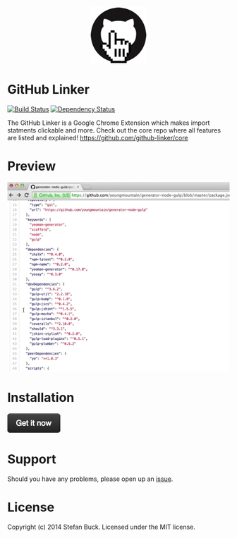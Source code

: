 <p align="center">
<a href="#"><img src="app/images/icon-128.png"/></a>
</p>

# GitHub Linker

[![Build Status][travis-image]][travis-url] [![Dependency Status][daviddm-url]][daviddm-image]

The GitHub Linker is a Google Chrome Extension which makes import statments clickable and more. Check out the core repo where all features are listed and explained! https://github.com/github-linker/core

# Preview

![d](screencast.gif)



# Installation

[![Chrome Web Store][install-image]][webstore-url]



# Support

Should you have any problems, please open up an [issue](https://github.com/github-linker/core/issues).



# License

Copyright (c) 2014 Stefan Buck. Licensed under the MIT license.

[webstore-url]: https://chrome.google.com/webstore/detail/github-linker/jlmafbaeoofdegohdhinkhilhclaklkp
[travis-url]: https://travis-ci.org/github-linker/chrome-extension
[travis-image]: https://travis-ci.org/github-linker/chrome-extension.svg?branch=master
[daviddm-url]: https://david-dm.org/github-linker/chrome-extension.svg?theme=shields.io
[daviddm-image]: https://david-dm.org/github-linker/chrome-extension
[install-image]: install.png
